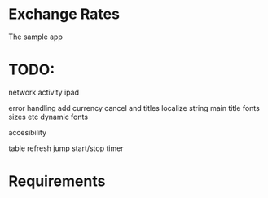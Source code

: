 # Exchange Rates

The sample app

# TODO:
network activity
ipad

error handling
add currency cancel and titles
localize string
main title
fonts sizes etc
dynamic fonts

accesibility


table refresh jump
start/stop timer


# Requirements

